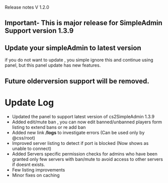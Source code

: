 Release notes V 1.2.0
## Important- This is major release for SimpleAdmin Support version 1.3.9

## Update your simpleAdmin to latest version 
 if you do not want to update , you simple ignore this and continue using panel, but this panel update has new features.
## Future olderversion support will be removed.
# Update Log
- Updated the panel to support latest version of cs2SimpleAdmin 1.3.9
- Added edit/mute ban , you can now edit banned/unbanned players form listing to extend bans or re add ban
- Added new link **/logs** to investigate errors (Can be used only by @css/root)
- Improved server listing to detect if port is blocked (Now shows as unable to connect)
- Added Servers specific permission checks for admins who have been granted only few servers with ban/mute to avoid access to other servers if doesnt exists.
- Few listing improvements
- Minor fixes on caching

